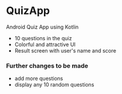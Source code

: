 # QuizApp
Android Quiz App using Kotlin
- 10 questions in the quiz
- Colorful and attractive UI
- Result screen with user's name and score
### Further changes to be made
- add more questions
- display any 10 random questions
